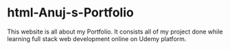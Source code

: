 # html-Anuj-s-Portfolio
This website is all about my Portfolio. It consists all of my project done while learning full stack web development online on Udemy platform.
